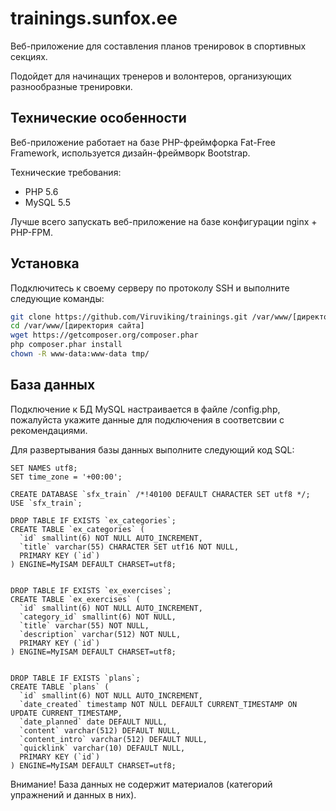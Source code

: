 # trainings.sunfox.ee
Веб-приложение для составления планов тренировок в спортивных секциях.

Подойдет для начинащих тренеров и волонтеров, организующих разнообразные тренировки.

## Технические особенности
Веб-приложение работает на базе PHP-фреймфорка Fat-Free Framework, используется дизайн-фреймворк Bootstrap.

Технические требования:
* PHP 5.6
* MySQL 5.5

Лучше всего запускать веб-приложение на базе конфигурации nginx + PHP-FPM.

## Установка
Подключитесь к своему серверу по протоколу SSH и выполните следующие команды:

```bash
git clone https://github.com/Viruviking/trainings.git /var/www/[директория сайта]
cd /var/www/[директория сайта]
wget https://getcomposer.org/composer.phar
php composer.phar install
chown -R www-data:www-data tmp/
```

## База данных
Подключение к БД MySQL настраивается в файле /config.php, пожалуйста укажите данные для подключения в соответсвии с рекомендациями.

Для развертывания базы данных выполните следующий код SQL:

```mysql
SET NAMES utf8;
SET time_zone = '+00:00';

CREATE DATABASE `sfx_train` /*!40100 DEFAULT CHARACTER SET utf8 */;
USE `sfx_train`;

DROP TABLE IF EXISTS `ex_categories`;
CREATE TABLE `ex_categories` (
  `id` smallint(6) NOT NULL AUTO_INCREMENT,
  `title` varchar(55) CHARACTER SET utf16 NOT NULL,
  PRIMARY KEY (`id`)
) ENGINE=MyISAM DEFAULT CHARSET=utf8;


DROP TABLE IF EXISTS `ex_exercises`;
CREATE TABLE `ex_exercises` (
  `id` smallint(6) NOT NULL AUTO_INCREMENT,
  `category_id` smallint(6) NOT NULL,
  `title` varchar(55) NOT NULL,
  `description` varchar(512) NOT NULL,
  PRIMARY KEY (`id`)
) ENGINE=MyISAM DEFAULT CHARSET=utf8;


DROP TABLE IF EXISTS `plans`;
CREATE TABLE `plans` (
  `id` smallint(6) NOT NULL AUTO_INCREMENT,
  `date_created` timestamp NOT NULL DEFAULT CURRENT_TIMESTAMP ON UPDATE CURRENT_TIMESTAMP,
  `date_planned` date DEFAULT NULL,
  `content` varchar(512) DEFAULT NULL,
  `content_intro` varchar(512) DEFAULT NULL,
  `quicklink` varchar(10) DEFAULT NULL,
  PRIMARY KEY (`id`)
) ENGINE=MyISAM DEFAULT CHARSET=utf8;
```
Внимание! База данных не содержит материалов (категорий упражнений и данных в них).